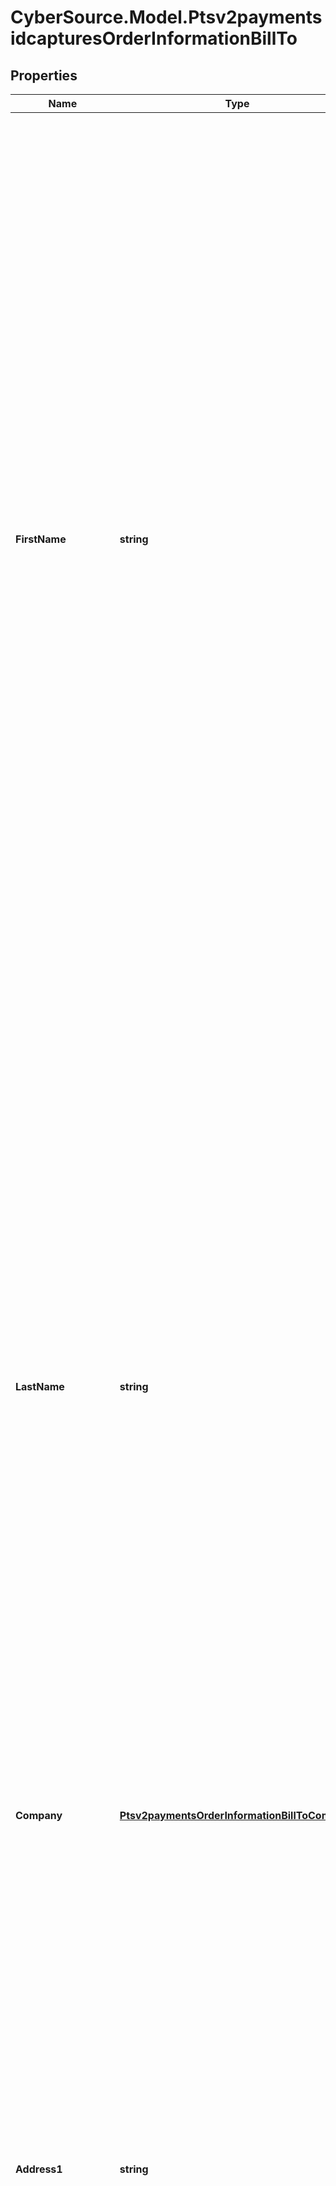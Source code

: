 # CyberSource.Model.Ptsv2paymentsidcapturesOrderInformationBillTo
## Properties

Name | Type | Description | Notes
------------ | ------------- | ------------- | -------------
**FirstName** | **string** | Customer’s first name. This name must be the same as the name on the card.  **CyberSource Latin American Processing**\\ **Important** For an authorization request, CyberSource Latin American Processing concatenates &#x60;orderInformation.billTo.firstName&#x60; and &#x60;orderInformation.billTo.lastName&#x60;. If the concatenated value exceeds 30 characters, CyberSource Latin American Processing declines the authorization request.\\ **Note** CyberSource Latin American Processing is the name of a specific processing connection that CyberSource supports. In the CyberSource API documentation, CyberSource Latin American Processing does not refer to the general topic of processing in Latin America. The information in this field description is for the specific processing connection called CyberSource Latin American Processing. It is not for any other Latin American processors that CyberSource supports.  **CyberSource through VisaNet**\\ Credit card networks cannot process transactions that contain non-ASCII characters. CyberSource through VisaNet accepts and stores non-ASCII characters correctly and displays them correctly in reports. However, the limitations of the credit card networks prevent CyberSource through VisaNet from transmitting non-ASCII characters to the credit card networks. Therefore, CyberSource through VisaNet replaces non-ASCII characters with meaningless ASCII characters for transmission to the credit card networks.  **For Payouts**:\\ This field may be sent only for FDC Compass.  ccAuthService\\ (Required when the billing country is the U.S. or Canada; otherwise, optional.) This field is optional if your CyberSource account is configured for relaxed requirements for address data and expiration date. See \&quot;Relaxed Requirements for Address Data and Expiration Date,\&quot; page 75. Important It is your responsibility to determine whether a field is required for the transaction you are requesting.  For processor-specific information, see the customer_firstname field in [Credit Card Services Using the SCMP API.](http://apps.cybersource.com/library/documentation/dev_guides/CC_Svcs_SCMP_API/html)  | [optional] 
**LastName** | **string** | Customer’s last name. This name must be the same as the name on the card.  **CyberSource Latin American Processing**\\ **Important** For an authorization request, CyberSource Latin American Processing concatenates &#x60;orderInformation.billTo.firstName&#x60; and &#x60;orderInformation.billTo.lastName&#x60;. If the concatenated value exceeds 30 characters, CyberSource Latin American Processing declines the authorization request.\\ **Note** CyberSource Latin American Processing is the name of a specific processing connection that CyberSource supports. In the CyberSource API documentation, CyberSource Latin American Processing does not refer to the general topic of processing in Latin America. The information in this field description is for the specific processing connection called CyberSource Latin American Processing. It is not for any other Latin American processors that CyberSource supports.  **CyberSource through VisaNet**\\ Credit card networks cannot process transactions that contain non-ASCII characters. CyberSource through VisaNet accepts and stores non-ASCII characters correctly and displays them correctly in reports. However, the limitations of the credit card networks prevent CyberSource through VisaNet from transmitting non-ASCII characters to the credit card networks. Therefore, CyberSource through VisaNet replaces non-ASCII characters with meaningless ASCII characters for transmission to the credit card networks.  ccAuthService\\ (Required when the billing country is the U.S. or Canada; otherwise, optional.) This field is optional if your CyberSource account is configured for relaxed requirements for address data and expiration date. See \&quot;Relaxed Requirements for Address Data and Expiration Date,\&quot; page 75. **Important** It is your responsibility to determine whether a field is required for the transaction you are requesting.  **For Payouts** : This field may be sent only for FDC Compass.  For processor-specific information, see the customer_lastname field in [Credit Card Services Using the SCMP API.](http://apps.cybersource.com/library/documentation/dev_guides/CC_Svcs_SCMP_API/html)  | [optional] 
**Company** | [**Ptsv2paymentsOrderInformationBillToCompany**](Ptsv2paymentsOrderInformationBillToCompany.md) |  | [optional] 
**Address1** | **string** | First line of the billing street address as it appears on the credit card issuer’s records.  **Atos** This field must not contain colons (:).  **CyberSource through VisaNet** **Important** When you populate billing street address 1 and billing street address 2, CyberSource through VisaNet concatenates the two values. If the concatenated value exceeds 40 characters, CyberSource through VisaNet truncates the value at 40 characters before sending it to Visa and the issuing bank. Truncating this value affects AVS results and therefore might also affect risk decisions and chargebacks. Credit card networks cannot process transactions that contain non-ASCII characters. CyberSource through VisaNet accepts and stores non-ASCII characters correctly and displays them correctly in reports. However, the limitations of the credit card networks prevent CyberSource through VisaNet from transmitting non-ASCII characters to the credit card networks. Therefore, CyberSource through VisaNet replaces non-ASCII characters with meaningless ASCII characters for transmission to the credit card networks.  **For Payouts**: This field may be sent only for FDC Compass.  ccAuthService (Required when the billing country is the U.S. or Canada; otherwise, optional.) This field is optional if your CyberSource account is configured for relaxed requirements for address data and expiration date. See \&quot;Relaxed Requirements for Address Data and Expiration Date,\&quot; page 75. Important It is your responsibility to determine whether a field is required for the transaction you are requesting.  For processor-specific information, see the bill_address1 field in [Credit Card Services Using the SCMP API.](http://apps.cybersource.com/library/documentation/dev_guides/CC_Svcs_SCMP_API/html)  | [optional] 
**Address2** | **string** | Additional address information.  For Payouts: This field may be sent only for FDC Compass.  **Atos** This field must not contain colons (:).  **Chase Paymentech Solutions, FDC Compass, and TSYS Acquiring Solutions** This value is used for AVS.  **CyberSource through VisaNet** **Important** When you populate billing street address 1 and billing street address 2, CyberSource through VisaNet concatenates the two values. If the concatenated value exceeds 40 characters, CyberSource through VisaNet truncates the value at 40 characters before sending it to Visa and the issuing bank. Truncating this value affects AVS results and therefore might also affect risk decisions and chargebacks. Credit card networks cannot process transactions that contain non-ASCII characters. CyberSource through VisaNet accepts and stores non-ASCII characters correctly and displays them correctly in reports. However, the limitations of the credit card networks prevent CyberSource through VisaNet from transmitting non-ASCII characters to the credit card networks. Therefore, CyberSource through VisaNet replaces non-ASCII characters with meaningless ASCII characters for transmission to the credit card networks.  For processor-specific information, see the bill_address2 field in [Credit Card Services Using the SCMP API.](http://apps.cybersource.com/library/documentation/dev_guides/CC_Svcs_SCMP_API/html)  | [optional] 
**Locality** | **string** | City of the billing address.  **Atos** This field must not contain colons (:).  **CyberSource through VisaNet** Credit card networks cannot process transactions that contain non-ASCII characters. CyberSource through VisaNet accepts and stores non-ASCII characters correctly and displays them correctly in reports. However, the limitations of the credit card networks prevent CyberSource through VisaNet from transmitting non-ASCII characters to the credit card networks. Therefore, CyberSource through VisaNet replaces non-ASCII characters with meaningless ASCII characters for transmission to the credit card networks.  **For Payouts**: This field may be sent only for FDC Compass.  For processor-specific information, see the bill_city field in [Credit Card Services Using the SCMP API.](http://apps.cybersource.com/library/documentation/dev_guides/CC_Svcs_SCMP_API/html)  | [optional] 
**AdministrativeArea** | **string** | State or province of the billing address. Use the State, Province, and Territory Codes for the United States and Canada.  For Payouts: This field may be sent only for FDC Compass.  **CyberSource through VisaNet** Credit card networks cannot process transactions that contain non-ASCII characters. CyberSource through VisaNet accepts and stores non-ASCII characters correctly and displays them correctly in reports. However, the limitations of the credit card networks prevent CyberSource through VisaNet from transmitting non-ASCII characters to the credit card networks. Therefore, CyberSource through VisaNet replaces non-ASCII characters with meaningless ASCII characters for transmission to the credit card networks.  ccAuthService (Required when the billing country is the U.S. or Canada; otherwise, optional.) This field is optional if your CyberSource account is configured for relaxed requirements for address data and expiration date. See \&quot;Relaxed Requirements for Address Data and Expiration Date,\&quot; page 75. Important It is your responsibility to determine whether a field is required for the transaction you are requesting.  For processor-specific information, see the bill_state field in [Credit Card Services Using the SCMP API.](http://apps.cybersource.com/library/documentation/dev_guides/CC_Svcs_SCMP_API/html)  | [optional] 
**PostalCode** | **string** | Postal code for the billing address. The postal code must consist of 5 to 9 digits.  When the billing country is the U.S., the 9-digit postal code must follow this format: [5 digits][dash][4 digits]  Example 12345-6789  When the billing country is Canada, the 6-digit postal code must follow this format: [alpha][numeric][alpha][space][numeric][alpha][numeric]  Example A1B 2C3  ccAuthService (Required when the billing country is the U.S. or Canada; otherwise, optional.) This field is optional if your CyberSource account is configured for relaxed requirements for address data and expiration date. See \&quot;Relaxed Requirements for Address Data and Expiration Date,\&quot; page 75. **Important** It is your responsibility to determine whether a field is required for the transaction you are requesting.  For Payouts: This field may be sent only for FDC Compass.  **American Express Direct** Before sending the postal code to the processor, CyberSource removes all nonalphanumeric characters and, if the remaining value is longer than nine characters, truncates the value starting from the right side.  **Atos** This field must not contain colons (:).  **CyberSource through VisaNet** Credit card networks cannot process transactions that contain non-ASCII characters. CyberSource through VisaNet accepts and stores non-ASCII characters correctly and displays them correctly in reports. However, the limitations of the credit card networks prevent CyberSource through VisaNet from transmitting non-ASCII characters to the credit card networks. Therefore, CyberSource through VisaNet replaces non-ASCII characters with meaningless ASCII characters for transmission to the credit card networks.  For processor-specific information, see the bill_zip field in [Credit Card Services Using the SCMP API.](http://apps.cybersource.com/library/documentation/dev_guides/CC_Svcs_SCMP_API/html)  | [optional] 
**Country** | **string** | Country of the billing address. Use the two-character ISO Standard Country Codes.  **CyberSource through VisaNet** Credit card networks cannot process transactions that contain non-ASCII characters. CyberSource through VisaNet accepts and stores non-ASCII characters correctly and displays them correctly in reports. However, the limitations of the credit card networks prevent CyberSource through VisaNet from transmitting non-ASCII characters to the credit card networks. Therefore, CyberSource through VisaNet replaces non-ASCII characters with meaningless ASCII characters for transmission to the credit card networks.  ccAuthService (Required when the billing country is the U.S. or Canada; otherwise, optional.) This field is optional if your CyberSource account is configured for relaxed requirements for address data and expiration date. See \&quot;Relaxed Requirements for Address Data and Expiration Date,\&quot; page 75. Important It is your responsibility to determine whether a field is required for the transaction you are requesting.  For processor-specific information, see the bill_country field in [Credit Card Services Using the SCMP API.](http://apps.cybersource.com/library/documentation/dev_guides/CC_Svcs_SCMP_API/html)  | [optional] 
**Email** | **string** | Customer&#39;s email address, including the full domain name.  **CyberSource through VisaNet** Credit card networks cannot process transactions that contain non-ASCII characters. CyberSource through VisaNet accepts and stores non-ASCII characters correctly and displays them correctly in reports. However, the limitations of the credit card networks prevent CyberSource through VisaNet from transmitting non-ASCII characters to the credit card networks. Therefore, CyberSource through VisaNet replaces non-ASCII characters with meaningless ASCII characters for transmission to the credit card networks.  ccAuthService (Required when the billing country is the U.S. or Canada; otherwise, optional.) This field is optional if your CyberSource account is configured for relaxed requirements for address data and expiration date. See \&quot;Relaxed Requirements for Address Data and Expiration Date,\&quot; page 75. Important It is your responsibility to determine whether a field is required for the transaction you are requesting.  For processor-specific information, see the customer_email field in [Credit Card Services Using the SCMP API.](http://apps.cybersource.com/library/documentation/dev_guides/CC_Svcs_SCMP_API/html)  | [optional] 
**PhoneNumber** | **string** | Customer’s phone number.  For Payouts: This field may be sent only for FDC Compass.  CyberSource recommends that you include the country code when the order is from outside the U.S.  For processor-specific information, see the customer_phone field in [Credit Card Services Using the SCMP API.](http://apps.cybersource.com/library/documentation/dev_guides/CC_Svcs_SCMP_API/html)  **CyberSource through VisaNet** Credit card networks cannot process transactions that contain non-ASCII characters. CyberSource through VisaNet accepts and stores non-ASCII characters correctly and displays them correctly in reports. However, the limitations of the credit card networks prevent CyberSource through VisaNet from transmitting non-ASCII characters to the credit card networks. Therefore, CyberSource through VisaNet replaces non-ASCII characters with meaningless ASCII characters for transmission to the credit card networks.  | [optional] 

[[Back to Model list]](../README.md#documentation-for-models) [[Back to API list]](../README.md#documentation-for-api-endpoints) [[Back to README]](../README.md)

